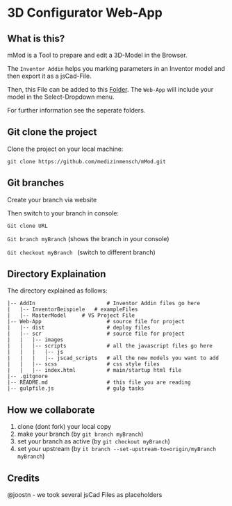 # 3D Configurator Web-App

## What is this?

mMod is a Tool to prepare and edit a 3D-Model in the Browser.

The `Inventor Addin` helps you marking parameters in an Inventor model and then export it as a jsCad-File.

Then, this File can be added to this [Folder](Web-App/src/scripts/jscad_scripts). The `Web-App` will include your model in the Select-Dropdown menu.

For further information see the seperate folders.

## Git clone the project

Clone the project on your local machine:

```
git clone https://github.com/medizinmensch/mMod.git
```
## Git branches

Create your branch via website

Then switch to your branch in console:

`Git clone URL`

`Git branch myBranch` (shows the branch in your console) 

`Git checkout myBranch ` (switch to different branch)


## Directory Explaination

The directory explained as follows:


```
|-- AddIn                       # Inventor Addin files go here
|   |-- InventorBeispiele	# exampleFiles
|   |-- MasterModel		# VS Project File
|-- Web-App                     # source file for project
|   |-- dist                    # deploy files   
|   |-- scr                     # source file for project
|   |   |-- images          
|   |   |-- scripts             # all the javascript files go here
|   |   |   |-- js
|   |   |   |-- jscad_scripts   # all the new models you want to add
|   |   |-- scss                # css style files
|   |   |-- index.html          # main/startup html file
|-- .gitgnore
|-- README.md                   # this file you are reading
|-- gulpfile.js                 # gulp tasks
```

## How we collaborate

1. clone (dont fork) your local copy
2. make your branch (by `git branch myBranch`)
3. set your branch as active (by `git checkout myBranch`)
4. set your upstream (by `it branch --set-upstream-to=origin/myBranch myBranch`)


## Credits

@joostn - we took several jsCad Files as placeholders
